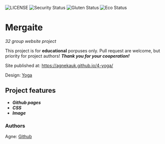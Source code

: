 ![LICENSE](https://img.shields.io/badge/license-MIT-blue.svg?style=flat-square)
![Security Status](https://img.shields.io/security-headers?label=Security&url=https%3A%2F%2Fgithub.com&style=flat-square)
![Gluten Status](https://img.shields.io/badge/Gluten-Free-green.svg)
![Eco Status](https://img.shields.io/badge/ECO-Friendly-green.svg)

# Mergaite

_32 group website project_

This project is for **educational** porpuses only. Pull request are welcome, but priority for project authors! ***Thank you for your cooperation!***

Site published at: https://agnekauk.github.io/4-yoga/

Design: [Yoga](file:///C:/Users/agne/OneDrive/Dokumentai/mokymai%20programuoti/yoga-lifestyle.webp)



## Project features

-   ***Github pages***
-   ***CSS***
-   ***Image***



### Authors

Agne: [Github](https://github.com/agnekauk)